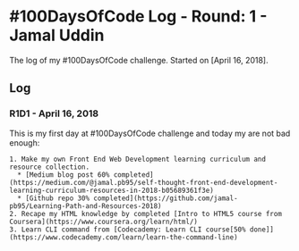 # #100DaysOfCode Log - Round: 1 - Jamal Uddin

The log of my #100DaysOfCode challenge. Started on [April 16, 2018].

## Log

### R1D1 - April 16, 2018
This is my first day at #100DaysOfCode challenge and today my are not bad enough:

    1. Make my own Front End Web Development learning curriculum and resource collection.
      * [Medium blog post 60% completed](https://medium.com/@jamal.pb95/self-thought-front-end-development-learning-curriculum-resources-in-2018-b05689361f3e)
      * [Github repo 30% completed](https://github.com/jamal-pb95/Learning-Path-and-Resources-2018)
    2. Recape my HTML knowledge by completed [Intro to HTML5 course from Coursera](https://www.coursera.org/learn/html/)
    3. Learn CLI command from [Codecademy: Learn CLI course[50% done]](https://www.codecademy.com/learn/learn-the-command-line)
